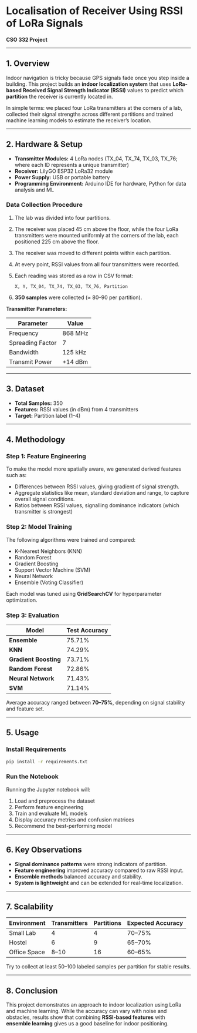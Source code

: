# Localisation of Receiver Using RSSI of LoRa Signals

**CSO 332 Project**

---

## 1. Overview

Indoor navigation is tricky because GPS signals fade once you step inside a building. This project builds an **indoor localization system** that uses **LoRa-based Received Signal Strength Indicator (RSSI)** values to predict which **partition** the receiver is currently located in.

In simple terms: we placed four LoRa transmitters at the corners of a lab, collected their signal strengths across different partitions and trained machine learning models to estimate the receiver’s location.

---

## 2. Hardware & Setup

- **Transmitter Modules:** 4 LoRa nodes (TX_04, TX_74, TX_03, TX_76; where each ID represents a unique transmitter)
- **Receiver:** LilyGO ESP32 LoRa32 module
- **Power Supply:** USB or portable battery
- **Programming Environment:** Arduino IDE for hardware, Python for data analysis and ML

### Data Collection Procedure

1. The lab was divided into four partitions.

2. The receiver was placed 45 cm above the floor, while the four LoRa transmitters were mounted uniformly at the corners of the lab, each positioned 225 cm above the floor.

3. The receiver was moved to different points within each partition.

4. At every point, RSSI values from all four transmitters were recorded.

5. Each reading was stored as a row in CSV format:

   ```
   X, Y, TX_04, TX_74, TX_03, TX_76, Partition
   ```

6. **350 samples** were collected (≈ 80–90 per partition).

**Transmitter Parameters:**

| Parameter        | Value   |
| ---------------- | ------- |
| Frequency        | 868 MHz |
| Spreading Factor | 7       |
| Bandwidth        | 125 kHz |
| Transmit Power   | +14 dBm |

---

## 3. Dataset

- **Total Samples:** 350
- **Features:** RSSI values (in dBm) from 4 transmitters
- **Target:** Partition label (1–4)

---

## 4. Methodology

### Step 1: Feature Engineering

To make the model more spatially aware, we generated derived features such as:

- Differences between RSSI values, giving gradient of signal strength.
- Aggregate statistics like mean, standard deviation and range, to capture overall signal conditions.
- Ratios between RSSI values, signalling dominance indicators (which transmitter is strongest)

### Step 2: Model Training

The following algorithms were trained and compared:

- K-Nearest Neighbors (KNN)
- Random Forest
- Gradient Boosting
- Support Vector Machine (SVM)
- Neural Network
- Ensemble (Voting Classifier)

Each model was tuned using **GridSearchCV** for hyperparameter optimization.

### Step 3: Evaluation

| Model                 | Test Accuracy |
| --------------------- | ------------- |
| **Ensemble**          | 75.71%        |
| **KNN**               | 74.29%        |
| **Gradient Boosting** | 73.71%        |
| **Random Forest**     | 72.86%        |
| **Neural Network**    | 71.43%        |
| **SVM**               | 71.14%        |

Average accuracy ranged between **70–75%**, depending on signal stability and feature set.

---

## 5. Usage

### Install Requirements

```bash
pip install -r requirements.txt
```

### Run the Notebook

Running the Jupyter notebook will:

1. Load and preprocess the dataset
2. Perform feature engineering
3. Train and evaluate ML models
4. Display accuracy metrics and confusion matrices
5. Recommend the best-performing model

---

## 6. Key Observations

- **Signal dominance patterns** were strong indicators of partition.
- **Feature engineering** improved accuracy compared to raw RSSI input.
- **Ensemble methods** balanced accuracy and stability.
- **System is lightweight** and can be extended for real-time localization.

---

## 7. Scalability

| Environment  | Transmitters | Partitions | Expected Accuracy |
| ------------ | ------------ | ---------- | ----------------- |
| Small Lab    | 4            | 4          | 70–75%            |
| Hostel       | 6            | 9          | 65–70%            |
| Office Space | 8–10         | 16         | 60–65%            |

Try to collect at least 50–100 labeled samples per partition for stable results.

---

## 8. Conclusion

This project demonstrates an approach to indoor localization using LoRa and machine learning. While the accuracy can vary with noise and obstacles, results show that combining **RSSI-based features** with **ensemble learning** gives us a good baseline for indoor positioning.
